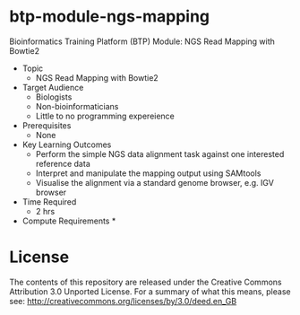 # btp-module-ngs-mapping
Bioinformatics Training Platform (BTP) Module: NGS Read Mapping with Bowtie2

  * Topic
    * NGS Read Mapping with Bowtie2
  * Target Audience
    * Biologists
	* Non-bioinformaticians
	* Little to no programming expereience
  * Prerequisites
    * None
  * Key Learning Outcomes
    * Perform the simple NGS data alignment task against one interested reference data
    * Interpret and manipulate the mapping output using SAMtools
    * Visualise the alignment via a standard genome browser, e.g. IGV browser
  * Time Required
    * 2 hrs
  * Compute Requirements
    * 

License
=======
The contents of this repository are released under the Creative Commons
Attribution 3.0 Unported License. For a summary of what this means,
please see:
http://creativecommons.org/licenses/by/3.0/deed.en_GB
